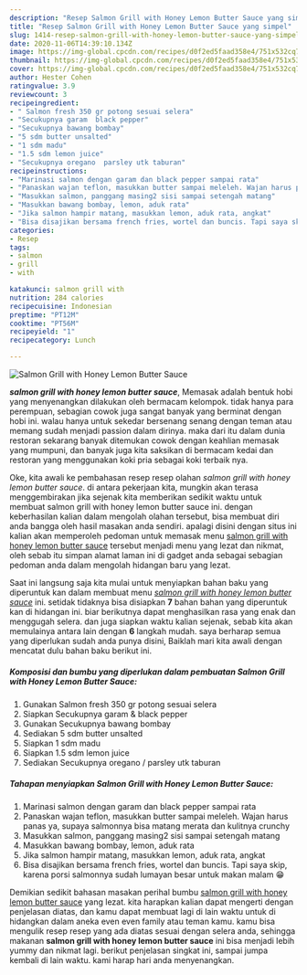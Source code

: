 ```yaml
---
description: "Resep Salmon Grill with Honey Lemon Butter Sauce yang simpel"
title: "Resep Salmon Grill with Honey Lemon Butter Sauce yang simpel"
slug: 1414-resep-salmon-grill-with-honey-lemon-butter-sauce-yang-simpel
date: 2020-11-06T14:39:10.134Z
image: https://img-global.cpcdn.com/recipes/d0f2ed5faad358e4/751x532cq70/salmon-grill-with-honey-lemon-butter-sauce-foto-resep-utama.jpg
thumbnail: https://img-global.cpcdn.com/recipes/d0f2ed5faad358e4/751x532cq70/salmon-grill-with-honey-lemon-butter-sauce-foto-resep-utama.jpg
cover: https://img-global.cpcdn.com/recipes/d0f2ed5faad358e4/751x532cq70/salmon-grill-with-honey-lemon-butter-sauce-foto-resep-utama.jpg
author: Hester Cohen
ratingvalue: 3.9
reviewcount: 3
recipeingredient:
- " Salmon fresh 350 gr potong sesuai selera"
- "Secukupnya garam  black pepper"
- "Secukupnya bawang bombay"
- "5 sdm butter unsalted"
- "1 sdm madu"
- "1.5 sdm lemon juice"
- "Secukupnya oregano  parsley utk taburan"
recipeinstructions:
- "Marinasi salmon dengan garam dan black pepper sampai rata"
- "Panaskan wajan teflon, masukkan butter sampai meleleh. Wajan harus panas ya, supaya salmonnya bisa matang merata dan kulitnya crunchy"
- "Masukkan salmon, panggang masing2 sisi sampai setengah matang"
- "Masukkan bawang bombay, lemon, aduk rata"
- "Jika salmon hampir matang, masukkan lemon, aduk rata, angkat"
- "Bisa disajikan bersama french fries, wortel dan buncis. Tapi saya skip, karena porsi salmonnya sudah lumayan besar untuk makan malam 😁"
categories:
- Resep
tags:
- salmon
- grill
- with

katakunci: salmon grill with 
nutrition: 284 calories
recipecuisine: Indonesian
preptime: "PT12M"
cooktime: "PT56M"
recipeyield: "1"
recipecategory: Lunch

---
```



![Salmon Grill with Honey Lemon Butter Sauce](https://img-global.cpcdn.com/recipes/d0f2ed5faad358e4/751x532cq70/salmon-grill-with-honey-lemon-butter-sauce-foto-resep-utama.jpg)

<b><i>salmon grill with honey lemon butter sauce</i></b>, Memasak adalah bentuk hobi yang menyenangkan dilakukan oleh bermacam kelompok. tidak hanya para perempuan, sebagian cowok juga sangat banyak yang berminat dengan hobi ini. walau hanya untuk sekedar bersenang senang dengan teman atau memang sudah menjadi passion dalam dirinya. maka dari itu dalam dunia restoran sekarang banyak ditemukan cowok dengan keahlian memasak yang mumpuni, dan banyak juga kita saksikan di bermacam kedai dan restoran yang menggunakan koki pria sebagai koki terbaik nya.

Oke, kita awali ke pembahasan resep resep olahan <i>salmon grill with honey lemon butter sauce</i>. di antara pekerjaan kita, mungkin akan terasa menggembirakan jika sejenak kita memberikan sedikit waktu untuk membuat salmon grill with honey lemon butter sauce ini. dengan keberhasilan kalian dalam mengolah olahan tersebut, bisa membuat diri anda bangga oleh hasil masakan anda sendiri. apalagi disini dengan situs ini kalian akan memperoleh pedoman untuk memasak menu <u>salmon grill with honey lemon butter sauce</u> tersebut menjadi menu yang lezat dan nikmat, oleh sebab itu simpan alamat laman ini di gadget anda sebagai sebagian pedoman anda dalam mengolah hidangan baru yang lezat.




Saat ini langsung saja kita mulai untuk menyiapkan bahan baku yang diperuntuk kan dalam membuat menu <u><i>salmon grill with honey lemon butter sauce</i></u> ini. setidak tidaknya bisa disiapkan <b>7</b> bahan bahan yang diperuntuk kan di hidangan ini. biar berikutnya dapat menghasilkan rasa yang enak dan menggugah selera. dan juga siapkan waktu kalian sejenak, sebab kita akan memulainya antara lain dengan <b>6</b> langkah mudah. saya berharap semua yang diperlukan sudah anda punya disini, Baiklah mari kita awali dengan mencatat dulu bahan baku berikut ini.

<!--inarticleads1-->

##### Komposisi dan bumbu yang diperlukan dalam pembuatan Salmon Grill with Honey Lemon Butter Sauce:

1. Gunakan  Salmon fresh 350 gr potong sesuai selera
1. Siapkan Secukupnya garam &amp; black pepper
1. Gunakan Secukupnya bawang bombay
1. Sediakan 5 sdm butter unsalted
1. Siapkan 1 sdm madu
1. Siapkan 1.5 sdm lemon juice
1. Sediakan Secukupnya oregano / parsley utk taburan




<!--inarticleads2-->

##### Tahapan menyiapkan Salmon Grill with Honey Lemon Butter Sauce:

1. Marinasi salmon dengan garam dan black pepper sampai rata
1. Panaskan wajan teflon, masukkan butter sampai meleleh. Wajan harus panas ya, supaya salmonnya bisa matang merata dan kulitnya crunchy
1. Masukkan salmon, panggang masing2 sisi sampai setengah matang
1. Masukkan bawang bombay, lemon, aduk rata
1. Jika salmon hampir matang, masukkan lemon, aduk rata, angkat
1. Bisa disajikan bersama french fries, wortel dan buncis. Tapi saya skip, karena porsi salmonnya sudah lumayan besar untuk makan malam 😁




Demikian sedikit bahasan masakan perihal bumbu <u>salmon grill with honey lemon butter sauce</u> yang lezat. kita harapkan kalian dapat mengerti dengan penjelasan diatas, dan kamu dapat membuat lagi di lain waktu untuk di hidangkan dalam aneka even even family atau teman kamu. kamu bisa mengulik resep resep yang ada diatas sesuai dengan selera anda, sehingga makanan <b>salmon grill with honey lemon butter sauce</b> ini bisa menjadi lebih yummy dan nikmat lagi. berikut penjelasan singkat ini, sampai jumpa kembali di lain waktu. kami harap hari anda menyenangkan.
